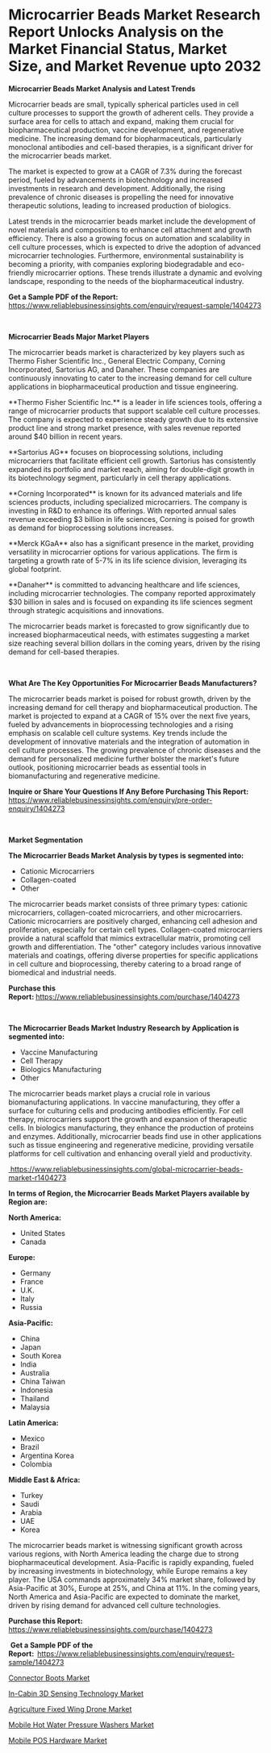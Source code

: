 <p><h1>Microcarrier Beads Market Research Report Unlocks Analysis on the Market Financial Status, Market Size, and Market Revenue upto 2032</h1></p><p><strong>Microcarrier Beads Market Analysis and Latest Trends</strong></p>
<p><p>Microcarrier beads are small, typically spherical particles used in cell culture processes to support the growth of adherent cells. They provide a surface area for cells to attach and expand, making them crucial for biopharmaceutical production, vaccine development, and regenerative medicine. The increasing demand for biopharmaceuticals, particularly monoclonal antibodies and cell-based therapies, is a significant driver for the microcarrier beads market.</p><p>The market is expected to grow at a CAGR of 7.3% during the forecast period, fueled by advancements in biotechnology and increased investments in research and development. Additionally, the rising prevalence of chronic diseases is propelling the need for innovative therapeutic solutions, leading to increased production of biologics.</p><p>Latest trends in the microcarrier beads market include the development of novel materials and compositions to enhance cell attachment and growth efficiency. There is also a growing focus on automation and scalability in cell culture processes, which is expected to drive the adoption of advanced microcarrier technologies. Furthermore, environmental sustainability is becoming a priority, with companies exploring biodegradable and eco-friendly microcarrier options. These trends illustrate a dynamic and evolving landscape, responding to the needs of the biopharmaceutical industry.</p></p>
<p><strong>Get a Sample PDF of the Report:&nbsp;</strong> <a href="https://www.reliablebusinessinsights.com/enquiry/request-sample/1404273?utm_campaign=2446&utm_medium=2&utm_source=Github&utm_content=ia&utm_term=28032025&utm_id=microcarrier-beads">https://www.reliablebusinessinsights.com/enquiry/request-sample/1404273</a></p>
<p>&nbsp;</p>
<p><strong>Microcarrier Beads Major Market Players</strong></p>
<p><p>The microcarrier beads market is characterized by key players such as Thermo Fisher Scientific Inc., General Electric Company, Corning Incorporated, Sartorius AG, and Danaher. These companies are continuously innovating to cater to the increasing demand for cell culture applications in biopharmaceutical production and tissue engineering.</p><p>**Thermo Fisher Scientific Inc.** is a leader in life sciences tools, offering a range of microcarrier products that support scalable cell culture processes. The company is expected to experience steady growth due to its extensive product line and strong market presence, with sales revenue reported around $40 billion in recent years.</p><p>**Sartorius AG** focuses on bioprocessing solutions, including microcarriers that facilitate efficient cell growth. Sartorius has consistently expanded its portfolio and market reach, aiming for double-digit growth in its biotechnology segment, particularly in cell therapy applications.</p><p>**Corning Incorporated** is known for its advanced materials and life sciences products, including specialized microcarriers. The company is investing in R&D to enhance its offerings. With reported annual sales revenue exceeding $3 billion in life sciences, Corning is poised for growth as demand for bioprocessing solutions increases.</p><p>**Merck KGaA** also has a significant presence in the market, providing versatility in microcarrier options for various applications. The firm is targeting a growth rate of 5-7% in its life science division, leveraging its global footprint.</p><p>**Danaher** is committed to advancing healthcare and life sciences, including microcarrier technologies. The company reported approximately $30 billion in sales and is focused on expanding its life sciences segment through strategic acquisitions and innovations.</p><p>The microcarrier beads market is forecasted to grow significantly due to increased biopharmaceutical needs, with estimates suggesting a market size reaching several billion dollars in the coming years, driven by the rising demand for cell-based therapies.</p></p>
<p>&nbsp;</p>
<p><strong>What Are The Key Opportunities For Microcarrier Beads Manufacturers?</strong></p>
<p><p>The microcarrier beads market is poised for robust growth, driven by the increasing demand for cell therapy and biopharmaceutical production. The market is projected to expand at a CAGR of 15% over the next five years, fueled by advancements in bioprocessing technologies and a rising emphasis on scalable cell culture systems. Key trends include the development of innovative materials and the integration of automation in cell culture processes. The growing prevalence of chronic diseases and the demand for personalized medicine further bolster the market's future outlook, positioning microcarrier beads as essential tools in biomanufacturing and regenerative medicine.</p></p>
<p><strong>Inquire or Share Your Questions If Any Before Purchasing This Report:</strong> <a href="https://www.reliablebusinessinsights.com/enquiry/pre-order-enquiry/1404273?utm_campaign=2446&utm_medium=2&utm_source=Github&utm_content=ia&utm_term=28032025&utm_id=microcarrier-beads">https://www.reliablebusinessinsights.com/enquiry/pre-order-enquiry/1404273</a></p>
<p>&nbsp;</p>
<p><strong>Market Segmentation</strong></p>
<p><strong>The Microcarrier Beads Market Analysis by types is segmented into:</strong></p>
<p><ul><li>Cationic Microcarriers</li><li>Collagen-coated</li><li>Other</li></ul></p>
<p><p>The microcarrier beads market consists of three primary types: cationic microcarriers, collagen-coated microcarriers, and other microcarriers. Cationic microcarriers are positively charged, enhancing cell adhesion and proliferation, especially for certain cell types. Collagen-coated microcarriers provide a natural scaffold that mimics extracellular matrix, promoting cell growth and differentiation. The "other" category includes various innovative materials and coatings, offering diverse properties for specific applications in cell culture and bioprocessing, thereby catering to a broad range of biomedical and industrial needs.</p></p>
<p><strong>Purchase this Report:&nbsp;</strong><a href="https://www.reliablebusinessinsights.com/purchase/1404273?utm_campaign=2446&utm_medium=2&utm_source=Github&utm_content=ia&utm_term=28032025&utm_id=microcarrier-beads">https://www.reliablebusinessinsights.com/purchase/1404273</a></p>
<p>&nbsp;</p>
<p><strong>The Microcarrier Beads Market Industry Research by Application is segmented into:</strong></p>
<p><ul><li>Vaccine Manufacturing</li><li>Cell Therapy</li><li>Biologics Manufacturing</li><li>Other</li></ul></p>
<p><p>The microcarrier beads market plays a crucial role in various biomanufacturing applications. In vaccine manufacturing, they offer a surface for culturing cells and producing antibodies efficiently. For cell therapy, microcarriers support the growth and expansion of therapeutic cells. In biologics manufacturing, they enhance the production of proteins and enzymes. Additionally, microcarrier beads find use in other applications such as tissue engineering and regenerative medicine, providing versatile platforms for cell cultivation and enhancing overall yield and productivity.</p></p>
<p><a href="https://www.reliablebusinessinsights.com/global-microcarrier-beads-market-r1404273?utm_campaign=2446&utm_medium=2&utm_source=Github&utm_content=ia&utm_term=28032025&utm_id=microcarrier-beads">&nbsp;https://www.reliablebusinessinsights.com/global-microcarrier-beads-market-r1404273</a></p>
<p><strong>In terms of Region, the Microcarrier Beads Market Players available by Region are:</strong></p>
<p>
    <p> <strong> North America: </strong>
        <ul>
            <li>United States</li>
            <li>Canada</li>
        </ul>
        </p> 
    <p> <strong> Europe: </strong>
        <ul>
            <li>Germany</li>
            <li>France</li>
            <li>U.K.</li>
            <li>Italy</li>
            <li>Russia</li>
        </ul>
        </p> 
    <p> <strong> Asia-Pacific: </strong>
        <ul>
            <li>China</li>
            <li>Japan</li>
            <li>South Korea</li>
            <li>India</li>
            <li>Australia</li>
            <li>China Taiwan</li>
            <li>Indonesia</li>
            <li>Thailand</li>
            <li>Malaysia</li>
        </ul>
        </p> 
    <p> <strong> Latin America: </strong>
        <ul>
            <li>Mexico</li>
            <li>Brazil</li>
            <li>Argentina Korea</li>
            <li>Colombia</li>
        </ul>
        </p> 
    <p> <strong> Middle East & Africa: </strong>
        <ul>
            <li>Turkey</li>
            <li>Saudi</li>
            <li>Arabia</li>
            <li>UAE</li>
            <li>Korea</li>
        </ul>
    </p>
    </p>
<p><p>The microcarrier beads market is witnessing significant growth across various regions, with North America leading the charge due to strong biopharmaceutical development. Asia-Pacific is rapidly expanding, fueled by increasing investments in biotechnology, while Europe remains a key player. The USA commands approximately 34% market share, followed by Asia-Pacific at 30%, Europe at 25%, and China at 11%. In the coming years, North America and Asia-Pacific are expected to dominate the market, driven by rising demand for advanced cell culture technologies.</p></p>
<p><strong>Purchase this Report: </strong><a href="https://www.reliablebusinessinsights.com/purchase/1404273?utm_campaign=2446&utm_medium=2&utm_source=Github&utm_content=ia&utm_term=28032025&utm_id=microcarrier-beads">https://www.reliablebusinessinsights.com/purchase/1404273</a></p>
<p>&nbsp;<strong>Get a Sample PDF of the Report:&nbsp;&nbsp;</strong><a href="https://www.reliablebusinessinsights.com/enquiry/request-sample/1404273?utm_campaign=2446&utm_medium=2&utm_source=Github&utm_content=ia&utm_term=28032025&utm_id=microcarrier-beads">https://www.reliablebusinessinsights.com/enquiry/request-sample/1404273</a></p>
<p><strong></strong></p>
<p><p><a href="https://www.linkedin.com/pulse/connector-boots-market-analysis-report-2025-2032-growth-ctjde?utm_campaign=2446&utm_medium=2&utm_source=Github&utm_content=ia&utm_term=28032025&utm_id=microcarrier-beads">Connector Boots Market</a></p><p><a href="https://github.com/salkidtodo/Market-Research-Report-List-1/blob/main/in-cabin-3d-sensing-technology-market.md?utm_campaign=2446&utm_medium=2&utm_source=Github&utm_content=ia&utm_term=28032025&utm_id=microcarrier-beads">In-Cabin 3D Sensing Technology Market</a></p><p><a href="https://www.linkedin.com/pulse/global-agriculture-fixed-wing-drone-market-outlook-growth-firxe?utm_campaign=2446&utm_medium=2&utm_source=Github&utm_content=ia&utm_term=28032025&utm_id=microcarrier-beads">Agriculture Fixed Wing Drone Market</a></p><p><a href="https://www.linkedin.com/pulse/financial-overview-market-analysis-mobile-hot-water-pressure-llgse?utm_campaign=2446&utm_medium=2&utm_source=Github&utm_content=ia&utm_term=28032025&utm_id=microcarrier-beads">Mobile Hot Water Pressure Washers Market</a></p><p><a href="https://github.com/eleussabra/Market-Research-Report-List-1/blob/main/mobile-pos-hardware-market.md?utm_campaign=2446&utm_medium=2&utm_source=Github&utm_content=ia&utm_term=28032025&utm_id=microcarrier-beads">Mobile POS Hardware Market</a></p></p>